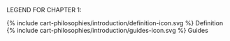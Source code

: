 LEGEND FOR CHAPTER 1:

<div>{% include cart-philosophies/introduction/definition-icon.svg %}     Definition</div>

<div>{% include cart-philosophies/introduction/guides-icon.svg %}     Guides</div>